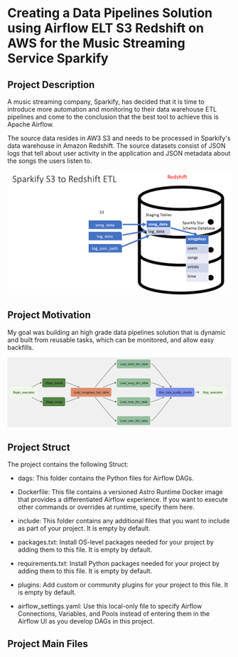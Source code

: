 
# Creating a Data Pipelines Solution using Airflow ELT S3 Redshift  on AWS for the Music Streaming Service Sparkify

## Project Description 

A music streaming company, Sparkify, has decided that it is time to introduce more automation and monitoring to their data warehouse ETL pipelines and come to the conclusion that the best tool to achieve this is Apache Airflow.

The source data resides in AW3 S3 and needs to be processed in Sparkify's data warehouse in Amazon Redshift. The source datasets consist of JSON logs that tell about user activity in the application and JSON metadata about the songs the users listen to.


![Alt text](https://github.com/marciopintomotta/AWS_ELT_Data_Warehouse_S3_2_Redshift_Sparkify/blob/master/Sparkify_S3_to_Redshift_ELT.png "a Redshift ELT")



## Project Motivation

My goal was building an high grade data pipelines solution that is dynamic and built from reusable tasks, which can be monitored, and allow easy backfills.

![Alt text](https://github.com/marciopintomotta/Airflow_ETL_Data_Pipelines_AWS_S3_Redshift_Sparkify/blob/master/dag.png " Dag")


## Project Struct 

The project contains the following Struct:

- dags: This folder contains the Python files for Airflow DAGs.
   
- Dockerfile: This file contains a versioned Astro Runtime Docker image that provides a differentiated Airflow experience. If you want to execute other commands or overrides at runtime, specify them here.
- include: This folder contains any additional files that you want to include as part of your project. It is empty by default.
- packages.txt: Install OS-level packages needed for your project by adding them to this file. It is empty by default.
- requirements.txt: Install Python packages needed for your project by adding them to this file. It is empty by default.
- plugins: Add custom or community plugins for your project to this file. It is empty by default.
- airflow_settings.yaml: Use this local-only file to specify Airflow Connections, Variables, and Pools instead of entering them in the Airflow UI as you develop DAGs in this project.


## Project Main Files 



